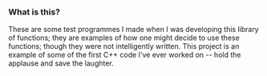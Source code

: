 ### What is this?
These are some test programmes I made when I was developing this library of functions; they are examples of how one might decide to use these functions; though they were not intelligently written. This project is an example of some of the first C++ code I've ever worked on -- hold the applause and save the laughter.
